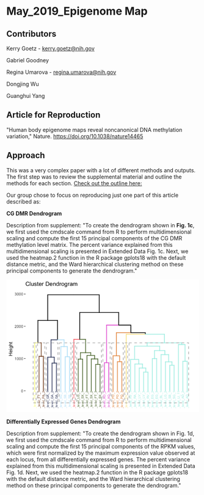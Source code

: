 # May_2019_Epigenome Map

## Contributors

Kerry Goetz - kerry.goetz@nih.gov

Gabriel Goodney

Regina Umarova - regina.umarova@nih.gov

Dongjing Wu

Guanghui Yang

## Article for Reproduction
"Human body epigenome maps reveal noncanonical DNA methylation variation," Nature. https://doi.org/10.1038/nature14465

## Approach

This was a very complex paper with a lot of different methods and outputs. The first step was to review the supplemental material and outline the methods for each section. [Check out the outline here:](/outline.pdf)

Our group chose to focus on reproducing just one part of this article described as:

**CG DMR Dendrogram**

Description from supplement: "To create the dendrogram shown in **Fig. 1c**, we first used the cmdscale command from R to perform multidimensional scaling and compute the first 15 principal components of the CG DMR methylation level matrix. The percent variance explained from this multidimensional scaling is  presented in Extended Data Fig. 1c. Next, we used the heatmap.2 function in the R package gplots18 with the default distance metric, and  the Ward hierarchical clustering method on these principal components to generate the dendrogram." 

![Dendro done different](figures/figure1c.png)

**Differentially Expressed Genes Dendrogram**

Description from supplement: "To create the dendrogram shown in Fig. 1d, we first used the cmdscale command from R to 
perform multidimensional scaling and compute the first 15 principal components of the RPKM 
values, which were first normalized by the maximum expression value observed at each locus, 
from all differentially expressed genes. The percent variance explained from this 
multidimensional scaling is presented in Extended Data Fig. 1d. Next, we used the heatmap.2 
function in the R package gplots18 with the default distance metric, and the Ward hierarchical 
clustering method on these principal components to generate the dendrogram." 
